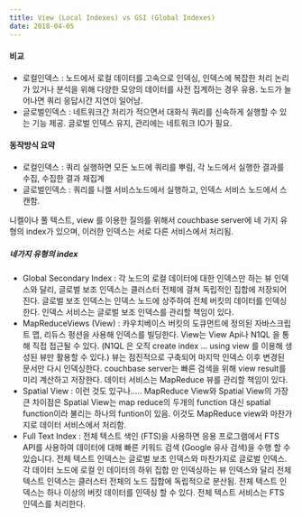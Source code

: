 ```yaml
---
title: View (Local Indexes) vs GSI (Global Indexes)
date: 2018-04-05
---
```


#### 비교
- 로컬인덱스 : 노드에서 로컬 데이터를 고속으로 인덱싱, 인덱스에 복잡한 처리 논리가 있거나 분석을 위해 다양한 모양의 데이터를 사전 집계하는 경우 유용. 노드가 늘어나면 쿼리 응답시간 지연이 일어남.
- 글로벌인덱스 : 네트워크간 처리가 적으면서 대화식 쿼리를 신속하게 실행할 수 있는 기능 제공. 글로벌 인덱스 유지, 관리에는 네트워크 IO가 필요. 

#### 동작방식 요약
- 로컬인덱스 : 쿼리 실행하면 모든 노드에 쿼리를 뿌림, 각 노드에서 실행한 결과를 수집, 수집한 결과 재집계
- 글로벌인덱스 : 쿼리를 니켈 서비스노드에서 실행하고, 인덱스 서비스 노드에서 스캔함.


니켈이나 풀 텍스트, view 를 이용한 질의를 위해서 couchbase server에 네 가지 유형의 index가 있으며, 이러한 인덱스는 서로 다른 서비스에서 처리됨.

##### 네가지 유형의 index

- Global Secondary Index : 각 노드의 로컬 데이터에 대한 인덱스만 하는 뷰 인덱스와 달리, 글로벌 보조 인덱스는 클러스터 전체에 걸쳐 독립적인 집합에 저장되어진다. 글로벌 보조 인덱스는 인덱스 노드에 상주하여 전체 버킷의 데이터를 인덱싱한다. 인덱스 서비스는 글로벌 보조 인덱스를 관리할 책임이 있다.
- MapReduceViews (View) : 카우치베이스 버킷의 도큐먼트에 정의된 자바스크립트 맵, 리듀스 펑션을 사용해 인덱스를 빌딩한다. View는 View Api나 N1QL 을 통해 직접 접근될 수 있다. (N1QL 은 오직 create index … using view 를 이용해 생성된 뷰만 활용할 수 있다.) 뷰는 점진적으로 구축되어 마지막 인덱스 이후 변경된 문서만 다시 인덱싱한다. couchbase server는 빠른 검색을 위해 view result를 미리 계산하고 저장한다. 데이터 서비스는 MapReduce 뷰를 관리할 책임이 있다.
- Spatial View : 이런 것도 있구나….. MapReduce View와 Spatial View의 가장 큰 차이점은 Spatial View는 map reduce의 두개의 function 대신 spatial function이라 불리는 하나의 funtion이 있음. 이것도 MapReduce view와 마찬가지로 데이터 서비스에서 처리함.
- Full Text Index : 전체 텍스트 색인 (FTS)을 사용하면 응용 프로그램에서 FTS API를 사용하여 데이터에 대해 빠른 키워드 검색 (Google 유사 검색)을 수행 할 수 있습니다. 전체 텍스트 인덱스는 글로벌 보조 인덱스와 마찬가지로 글로벌 인덱스. 각 데이터 노드에 로컬 인 데이터의 하위 집합 만 인덱싱하는 뷰 인덱스와 달리 전체 텍스트 인덱스는 클러스터 전체의 노드 집합에 독립적으로 분산됨. 전체 텍스트 인덱스는 하나 이상의 버킷 데이터를 인덱싱 할 수 있다. 전체 텍스트 서비스는 FTS 인덱스를 처리한다.

